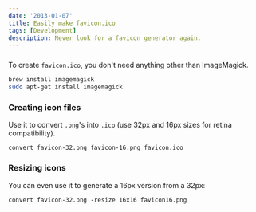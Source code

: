 ```yaml
---
date: '2013-01-07'
title: Easily make favicon.ico
tags: [Development]
description: Never look for a favicon generator again.
---
```


###

<!-- {.-literate-style} -->

To create `favicon.ico`, you don't need anything other than ImageMagick.

```bash
brew install imagemagick
sudo apt-get install imagemagick
```

### Creating icon files

<!-- {.-literate-style} -->

Use it to convert `.png`'s into `.ico` (use 32px and 16px sizes for retina compatibility).

```
convert favicon-32.png favicon-16.png favicon.ico
```

### Resizing icons

<!-- {.-literate-style} -->

You can even use it to generate a 16px version from a 32px:

```
convert favicon-32.png -resize 16x16 favicon16.png
```

